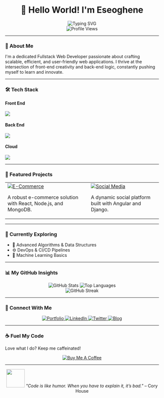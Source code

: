 <div align="center">
  <h1>👋 Hello World! I'm Eseoghene</h1>
  <img src="https://readme-typing-svg.herokuapp.com?font=Fira+Code&size=20&duration=4000&pause=1000&color=00C4FF&center=true&vCenter=true&width=435&lines=Fullstack+Web+Developer;Passionate+Problem+Solver;Tech+Enthusiast" alt="Typing SVG" />
  <br>
  <img src="https://komarev.com/ghpvc/?username=eseoghene94&color=blue&style=flat-square" alt="Profile Views" />
</div>

---

### 🚀 About Me

I'm a dedicated Fullstack Web Developer passionate about crafting scalable, efficient, and user-friendly web applications. I thrive at the intersection of front-end creativity and back-end logic, constantly pushing myself to learn and innovate.

---

### 🛠️ Tech Stack

#### Front End
<div align="left">
  <img src="https://skillicons.dev/icons?i=html,css,javascript,react,angular,vue" />
</div>

#### Back End
<div align="left">
  <img src="https://skillicons.dev/icons?i=nodejs,express,python,django,java,spring,mysql,postgres,mongodb" />
</div>

#### Cloud
<div align="left">
  <img src="https://skillicons.dev/icons?i=aws,azure,gcp" />
</div>

---

### 🌟 Featured Projects

<div align="center">
  <table>
    <tr>
      <td>
        <a href="https://github.com/eseoghene94/e-commerce-platform">
          <img src="https://img.shields.io/badge/E--Commerce-Platform-blue?style=for-the-badge&logo=shopify" alt="E-Commerce" />
        </a>
        <p>A robust e-commerce solution with React, Node.js, and MongoDB.</p>
      </td>
      <td>
        <a href="https://github.com/eseoghene94/social-media-app">
          <img src="https://img.shields.io/badge/Social-Media-App-green?style=for-the-badge&logo=twitter" alt="Social Media" />
        </a>
        <p>A dynamic social platform built with Angular and Django.</p>
      </td>
    </tr>
  </table>
</div>

---

### 🌱 Currently Exploring

- 🧠 Advanced Algorithms & Data Structures
- ⚙️ DevOps & CI/CD Pipelines
- 🤖 Machine Learning Basics

---

### 📊 My GitHub Insights

<div align="center">
  <img src="https://github-readme-stats.vercel.app/api?username=eseoghene94&show_icons=true&theme=dracula&hide_border=true&bg_color=0D1117" alt="GitHub Stats" />
  <img src="https://github-readme-stats.vercel.app/api/top-langs/?username=eseoghene94&layout=compact&theme=dracula&hide_border=true&bg_color=0D1117" alt="Top Languages" />
</div>

<div align="center">
  <img src="https://github-readme-streak-stats.herokuapp.com/?user=eseoghene94&theme=dracula&hide_border=true&background=0D1117" alt="GitHub Streak" />
</div>

---

### 💬 Connect With Me

<div align="center">
  <a href="https://eseoghenethedeveloper.vercel.app">
    <img src="https://img.shields.io/badge/Portfolio-FF6B6B?style=for-the-badge&logo=vercel" alt="Portfolio" />
  </a>
  <a href="https://www.linkedin.com/in/eseoghene94/">
    <img src="https://img.shields.io/badge/LinkedIn-0A66C2?style=for-the-badge&logo=linkedin" alt="LinkedIn" />
  </a>
  <a href="https://twitter.com/eseoghene94">
    <img src="https://img.shields.io/badge/Twitter-1DA1F2?style=for-the-badge&logo=twitter" alt="Twitter" />
  </a>
  <a href="https://www.yourwebsite.com">
    <img src="https://img.shields.io/badge/Blog-00C4B4?style=for-the-badge&logo=hashnode" alt="Blog" />
  </a>
</div>

---

### ☕ Fuel My Code

Love what I do? Keep me caffeinated!

<div align="center">
  <a href="https://www.buymeacoffee.com/eseoghene94">
    <img src="https://img.shields.io/badge/Buy%20Me%20A%20Coffee-FFDD00?style=for-the-badge&logo=buy-me-a-coffee" alt="Buy Me A Coffee" />
  </a>
</div>

---

<div align="center">
  <img src="https://media.giphy.com/media/LnQjpWaON8nhr21vNW/giphy.gif" width="60" /> 
  <i>"Code is like humor. When you have to explain it, it’s bad."</i> – Cory House
</div>
